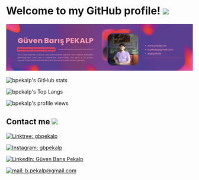 # Welcome to my GitHub profile! <img src="https://em-content.zobj.net/source/microsoft-teams/337/waving-hand_1f44b.png" width="50px">

[![About me](./gallery/banner.png)](#)

![bpekalp's GitHub stats](https://github-readme-stats-sigma-five.vercel.app/api?username=bpekalp&count_private=true&include_all_commits=true&show_icons=true&theme=radical)

![bpekalp's Top Langs](https://github-readme-stats-sigma-five.vercel.app/api/top-langs/?username=bpekalp&theme=radical)

![bpekalp's profile views](https://komarev.com/ghpvc/?username=bpekalp&color=orange)

## Contact me <img src="https://em-content.zobj.net/source/microsoft-teams/337/call-me-hand_1f919.png" width="37px">

[![Linktree: gbpekalp](https://img.shields.io/badge/gbpekalp-10a983?style=for-the-badge&logo=linktree&logoColor=white)](https://linktr.ee/gbpekalp)

[![Instagram: gbpekalp](https://img.shields.io/badge/gbpekalp-E4405F?style=for-the-badge&logo=instagram&logoColor=white)](https://www.instagram.com/gbpekalp/)

[![LinkedIn: Güven Barış Pekalp](https://img.shields.io/badge/Güven_Barış_Pekalp-0077B5?style=for-the-badge&logo=linkedin&logoColor=white)](https://www.linkedin.com/in/gbpekalp/)

[![mail: b.pekalp@gmail.com](https://img.shields.io/badge/b.pekalp@gmail.com-D14836?style=for-the-badge&logo=gmail&logoColor=white)](mailto:b.pekalp@gmail.com)
